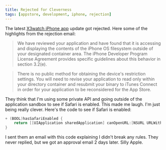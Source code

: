 ```yaml
---
title: Rejected for Cleverness
tags: [appstore, development, iphone, rejection]
---
```


The latest [X3watch iPhone app](http://x3watch.com/) update got rejected. Here some of the highlights from the rejection email:

> We have reviewed your application and have found that it is accessing and displaying the contents of the iPhone OS filesystem outside of your designated container area.  The iPhone Developer Program License Agreement provides specific guidelines about this behavior in section 3.2(e).

<!-- Silly markdown -->

> There is no public method for obtaining the device's restriction settings.
You will need to revise your application to read only within your directory container and resubmit your binary to iTunes Connect in order for your application to be reconsidered for the App Store.

They think that I'm using some private API and going outside of the application sandbox to see if Safari is enabled. This made me laugh. I'm just being really clever. Here's the code to see if Safari is enabled:

``` objective-c
+ (BOOL)hasSafariEnabled {
    return [[UIApplication sharedApplication] canOpenURL:[NSURL URLWithString:@"http://xxxchurch.com"]];
}
```

I sent them an email with this code explaining I didn't break any rules. They never replied, but we got an approval email 2 days later. Silly Apple.
